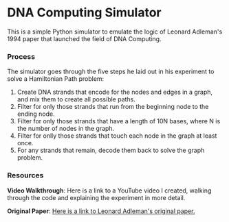 # DNA Computing Simulator

This is a simple Python simulator to emulate the logic of Leonard Adleman's 1994 paper that launched the field of DNA Computing. 

### Process

The simulator goes through the five steps he laid out in his experiment to solve a Hamiltonian Path problem:

1) Create DNA strands that encode for the nodes and edges in a graph, and mix them to create all possible paths.
2) Filter for only those strands that run from the beginning node to the ending node.
3) Filter for only those strands that have a length of 10N bases, where N is the number of nodes in the graph.
4) Filter for onlly those strands that touch each node in the graph at least once.
5) For any strands that remain, decode them back to solve the graph problem.

### Resources

**Video Walkthrough**: Here is a link to a YouTube video I created, walking through the code and explaining the experiment in more detail.

**Original Paper**: [Here is a link to Leonard Adleman's original paper.](https://courses.cs.duke.edu/cps296.4/spring04/papers/Adleman94.pdf)